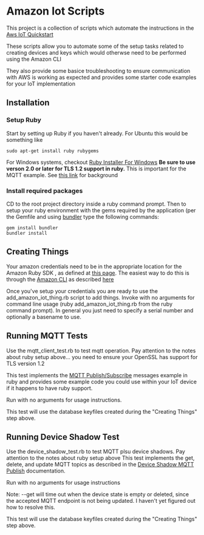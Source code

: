 # Amazon Iot Scripts
This project is a collection of scripts which automate the instructions in the [Aws IoT Quickstart](https://docs.aws.amazon.com/iot/latest/developerguide/iot-quickstart.html)

These scripts allow you to automate some of the setup tasks related to creating devices and keys which would otherwse need to be performed using the Amazon CLI

They also provide some basice troubleshooting to ensure communication with AWS is working as expected and provides some starter code examples for your IoT implementation

## Installation

### Setup Ruby
Start by setting up Ruby if you haven't already.
For Ubuntu this would be something like
```
sudo apt-get install ruby rubygems
```
For Windows systems, checkout [Ruby Installer For Windows](http://rubyinstaller.org/)
**Be sure to use verson 2.0 or later for TLS 1.2 support in ruby.**  This is important for the MQTT example.  See [this link](http://stackoverflow.com/questions/11059059/is-it-possible-to-enable-tls-v1-2-in-ruby-if-so-how) for background

### Install required packages
CD to the root project directory inside a ruby command prompt.  Then to setup your ruby environment with the gems required by the application (per the Gemfile and using [bundler](http://bundler.io/) type the following commands:
```
gem install bundler
bundler install
```

## Creating Things
Your amazon credentials need to be in the appropriate location for the Amazon Ruby SDK , as defined at [this page](http://blogs.aws.amazon.com/security/post/Tx3D6U6WSFGOK2H/A-New-and-Standardized-Way-to-Manage-Credentials-in-the-AWS-SDKs).  The easiest way to do this is through the [Amazon CLI](http://docs.aws.amazon.com/cli/latest/userguide/installing.html) as described [here](http://docs.aws.amazon.com/cli/latest/userguide/cli-chap-getting-started.html#cli-quick-configuration)

Once you've setup your credentials you are ready to use the add_amazon_iot_thing.rb script to add things.  Invoke with no arguments for command line usage (ruby add_amazon_iot_thing.rb from the ruby command prompt).  In general you just need to specify a serial number and optionally a basename to use.

## Running MQTT Tests
Use the mqtt_client_test.rb to test mqtt operation.  Pay attention to the notes about ruby setup above... you need to ensure your OpenSSL has support for TLS version 1.2

This test implements the [MQTT Publish/Subscribe](https://docs.aws.amazon.com/iot/latest/developerguide/verify-pub-sub.html) messages example in ruby and provides some example code you could use within your IoT device if it happens to have ruby support.

Run with no arguments for usage instructions.

This test will use the database keyfiles created during the "Creating Things" step above.

## Running Device Shadow Test
Use the device_shadow_test.rb to test MQTT plsu device shadows.  Pay attention to the notes about ruby setup above
This test implements the get, delete, and update MQTT topics as described in the [Device Shadow MQTT Publish](http://docs.aws.amazon.com/iot/latest/developerguide/thing-shadow-mqtt.html) documentation.

Run with no arguments for usage instructions

Note:  --get will time out when the device state is empty or deleted, since the accepted MQTT endpoint is not being updated.  I haven't yet figured out how to resolve this.

This test will use the database keyfiles created during the "Creating Things" step above.
